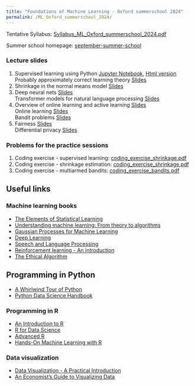 ```yaml
---
title: "Foundations of Machine Learning - Oxford summerschool 2024"
permalink: /ML_Oxford_summerschool_2024/
---
```



Tentative Syllabus: [Syllabus_ML_Oxford_summerschool_2024.pdf](/home/files/teaching/ML_Oxford_summerschool_2024/Syllabus_ML_Oxford_Summerschool_2024.pdf)  


Summer school homepage: [september-summer-school](https://sites.google.com/view/oxfordeconomicssummerschool24/home)  

### Lecture slides

1. Supervised learning using Python
[Jupyter Notebook](/home/files/teaching/ML_Oxford_2024/supervised_learning_python.ipynb), [Html version](/home/files/teaching/ML_Oxford_2024/supervised_learning_python.ipynb)  
Probably approximately correct learning theory
[Slides](/home/files/teaching/ML_Oxford_2024/pac_learning_slides.pdf)  
1. Shrinkage in the normal means model
[Slides](/home/files/teaching/ML_Oxford_2024/normal_shrinkage_slides.pdf)
1. Deep neural nets
[Slides](/home/files/teaching/ML_Oxford_2024/neural_nets_slides.pdf)  
Transformer models for natural language processing
[Slides](/home/files/teaching/ML_Oxford_2024/transformer_slides.pdf)  
1. Overview of online learning and active learning
[Slides](/home/files/teaching/ML_Oxford_2024/active_learning_overview_slides.pdf)  
Online learning
[Slides](/home/files/teaching/ML_Oxford_2024/adversarial_online_learning_slides.pdf)  
Bandit problems
[Slides](/home/files/teaching/ML_Oxford_2024/bandit_problems_slides.pdf)
1. Fairness
[Slides](/home/files/teaching/ML_Oxford_2024/fairness_slides.pdf)  
Differential privacy
[Slides](/home/files/teaching/ML_Oxford_2024/differential_privacy_slides.pdf)  


### Problems for the practice sessions

1. Coding exercise - supervised learning: [coding_exercise_shrinkage.pdf](/home/files/teaching/ML_Oxford_summerschool_2024/coding_exercise_supervised.pdf)  
1. Coding exercise - shrinkage estimation: [coding_exercise_shrinkage.pdf](/home/files/teaching/ML_Oxford_summerschool_2024/coding_exercise_shrinkage.pdf)  
1. Coding exercise - multiarmed bandits: [coding_exercise_bandits.pdf](/home/files/teaching/ML_Oxford_summerschool_2024/coding_exercise_bandits.pdf)  


## Useful links


### Machine learning books
* [The Elements of Statistical Learning](https://web.stanford.edu/~hastie/Papers/ESLII.pdf)
* [Understanding machine learning: From theory to algorithms](https://www.cs.huji.ac.il/~shais/UnderstandingMachineLearning/understanding-machine-learning-theory-algorithms.pdf)
* [Gaussian Processes for Machine Learning](http://www.gaussianprocess.org/gpml/chapters/)
* [Deep Learning](https://www.deeplearningbook.org/)
* [Speech and Language Processing](https://web.stanford.edu/~jurafsky/slp3/)
* [Reinforcement learning - An introduction](http://www.incompleteideas.net/book/RLbook2018.pdf)
* [The Ethical Algorithm](https://global.oup.com/academic/product/the-ethical-algorithm-9780190948207)  
  

## Programming in Python
* [A Whirlwind Tour of Python](https://github.com/jakevdp/WhirlwindTourOfPython)
* [Python Data Science Handbook](https://jakevdp.github.io/PythonDataScienceHandbook/)


### Programming in R

* [An Introduction to R](https://cran.r-project.org/doc/manuals/r-release/R-intro.pdf)
* [R for Data Science](https://r4ds.had.co.nz/)
* [Advanced R](https://adv-r.hadley.nz/)
* [Hands-On Machine Learning with R](https://bradleyboehmke.github.io/HOML/)  


### Data visualization

* [Data Visualization - A Practical Introduction](http://socviz.co/)
* [An Economist’s Guide to Visualizing Data](https://pubs.aeaweb.org/doi/pdfplus/10.1257/jep.28.1.209)









